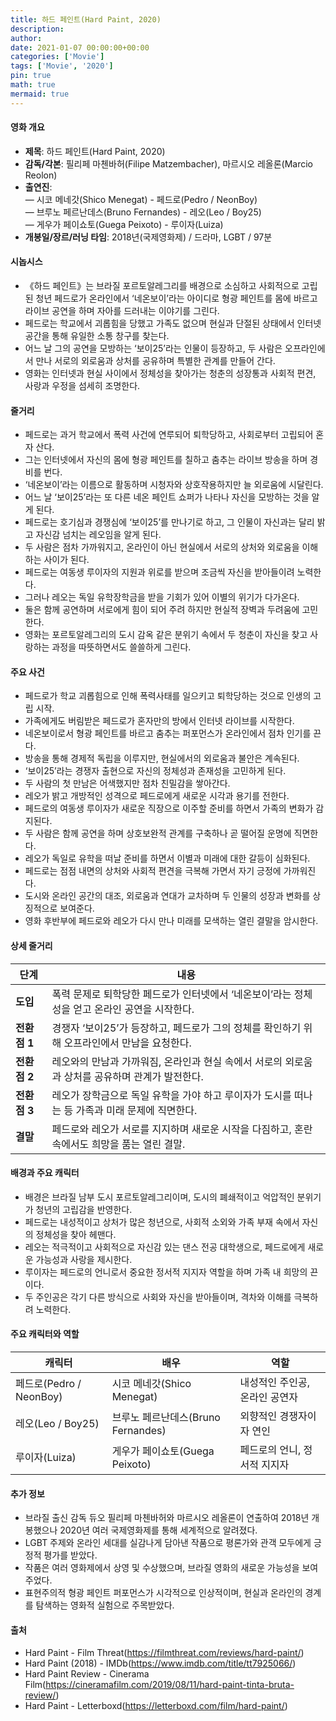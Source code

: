 ```yaml
---
title: 하드 페인트(Hard Paint, 2020)
description: 
author: 
date: 2021-01-07 00:00:00+00:00
categories: ['Movie']
tags: ['Movie', '2020']
pin: true
math: true
mermaid: true
---
```

#### 영화 개요

- **제목**: 하드 페인트(Hard Paint, 2020)  
- **감독/각본**: 필리페 마첸바허(Filipe Matzembacher), 마르시오 레올론(Marcio Reolon)  
- **출연진**:  
  — 시코 메네갓(Shico Menegat) - 페드로(Pedro / NeonBoy)  
  — 브루노 페르난데스(Bruno Fernandes) - 레오(Leo / Boy25)  
  — 게우가 페이쇼토(Guega Peixoto) - 루이자(Luiza)  
- **개봉일/장르/러닝 타임**: 2018년(국제영화제) / 드라마, LGBT / 97분  

#### 시놉시스

- 《하드 페인트》는 브라질 포르토알레그리를 배경으로 소심하고 사회적으로 고립된 청년 페드로가 온라인에서 ‘네온보이’라는 아이디로 형광 페인트를 몸에 바르고 라이브 공연을 하며 자아를 드러내는 이야기를 그린다.  
- 페드로는 학교에서 괴롭힘을 당했고 가족도 없으며 현실과 단절된 상태에서 인터넷 공간을 통해 유일한 소통 창구를 찾는다.  
- 어느 날 그의 공연을 모방하는 ‘보이25’라는 인물이 등장하고, 두 사람은 오프라인에서 만나 서로의 외로움과 상처를 공유하며 특별한 관계를 만들어 간다.  
- 영화는 인터넷과 현실 사이에서 정체성을 찾아가는 청춘의 성장통과 사회적 편견, 사랑과 우정을 섬세히 조명한다.  

#### 줄거리

- 페드로는 과거 학교에서 폭력 사건에 연루되어 퇴학당하고, 사회로부터 고립되어 혼자 산다.  
- 그는 인터넷에서 자신의 몸에 형광 페인트를 칠하고 춤추는 라이브 방송을 하며 경비를 번다.  
- ‘네온보이’라는 이름으로 활동하며 시청자와 상호작용하지만 늘 외로움에 시달린다.  
- 어느 날 ‘보이25’라는 또 다른 네온 페인트 쇼퍼가 나타나 자신을 모방하는 것을 알게 된다.  
- 페드로는 호기심과 경쟁심에 ‘보이25’를 만나기로 하고, 그 인물이 자신과는 달리 밝고 자신감 넘치는 레오임을 알게 된다.  
- 두 사람은 점차 가까워지고, 온라인이 아닌 현실에서 서로의 상처와 외로움을 이해하는 사이가 된다.  
- 페드로는 여동생 루이자의 지원과 위로를 받으며 조금씩 자신을 받아들이려 노력한다.  
- 그러나 레오는 독일 유학장학금을 받을 기회가 있어 이별의 위기가 다가온다.  
- 둘은 함께 공연하며 서로에게 힘이 되어 주려 하지만 현실적 장벽과 두려움에 고민한다.  
- 영화는 포르토알레그리의 도시 감옥 같은 분위기 속에서 두 청춘이 자신을 찾고 사랑하는 과정을 따뜻하면서도 쓸쓸하게 그린다.  

#### 주요 사건

- 페드로가 학교 괴롭힘으로 인해 폭력사태를 일으키고 퇴학당하는 것으로 인생의 고립 시작.  
- 가족에게도 버림받은 페드로가 혼자만의 방에서 인터넷 라이브를 시작한다.  
- 네온보이로서 형광 페인트를 바르고 춤추는 퍼포먼스가 온라인에서 점차 인기를 끈다.  
- 방송을 통해 경제적 독립을 이루지만, 현실에서의 외로움과 불안은 계속된다.  
- ‘보이25’라는 경쟁자 출현으로 자신의 정체성과 존재성을 고민하게 된다.  
- 두 사람의 첫 만남은 어색했지만 점차 친밀감을 쌓아간다.  
- 레오가 밝고 개방적인 성격으로 페드로에게 새로운 시각과 용기를 전한다.  
- 페드로의 여동생 루이자가 새로운 직장으로 이주할 준비를 하면서 가족의 변화가 감지된다.  
- 두 사람은 함께 공연을 하며 상호보완적 관계를 구축하나 곧 떨어질 운명에 직면한다.  
- 레오가 독일로 유학을 떠날 준비를 하면서 이별과 미래에 대한 갈등이 심화된다.  
- 페드로는 점점 내면의 상처와 사회적 편견을 극복해 가면서 자기 긍정에 가까워진다.  
- 도시와 온라인 공간의 대조, 외로움과 연대가 교차하며 두 인물의 성장과 변화를 상징적으로 보여준다.  
- 영화 후반부에 페드로와 레오가 다시 만나 미래를 모색하는 열린 결말을 암시한다.  

#### 상세 줄거리

| **단계**   | **내용**                                                                                              |
|------------|-------------------------------------------------------------------------------------------------------|
| **도입**   | 폭력 문제로 퇴학당한 페드로가 인터넷에서 ‘네온보이’라는 정체성을 얻고 온라인 공연을 시작한다.       |
| **전환점 1** | 경쟁자 ‘보이25’가 등장하고, 페드로가 그의 정체를 확인하기 위해 오프라인에서 만남을 요청한다.         |
| **전환점 2** | 레오와의 만남과 가까워짐, 온라인과 현실 속에서 서로의 외로움과 상처를 공유하며 관계가 발전한다.       |
| **전환점 3** | 레오가 장학금으로 독일 유학을 가야 하고 루이자가 도시를 떠나는 등 가족과 미래 문제에 직면한다.      |
| **결말**   | 페드로와 레오가 서로를 지지하며 새로운 시작을 다짐하고, 혼란 속에서도 희망을 품는 열린 결말.           |

#### 배경과 주요 캐릭터

- 배경은 브라질 남부 도시 포르토알레그리이며, 도시의 폐쇄적이고 억압적인 분위기가 청년의 고립감을 반영한다.  
- 페드로는 내성적이고 상처가 많은 청년으로, 사회적 소외와 가족 부재 속에서 자신의 정체성을 찾아 헤맨다.  
- 레오는 적극적이고 사회적으로 자신감 있는 댄스 전공 대학생으로, 페드로에게 새로운 가능성과 사랑을 제시한다.  
- 루이자는 페드로의 언니로서 중요한 정서적 지지자 역할을 하며 가족 내 희망의 끈이다.  
- 두 주인공은 각기 다른 방식으로 사회와 자신을 받아들이며, 격차와 이해를 극복하려 노력한다.  

#### 주요 캐릭터와 역할

| **캐릭터** | **배우**        | **역할**                          |
|------------|-----------------|-----------------------------------|
| 페드로(Pedro / NeonBoy)  | 시코 메네갓(Shico Menegat)      | 내성적인 주인공, 온라인 공연자        |
| 레오(Leo / Boy25)        | 브루노 페르난데스(Bruno Fernandes) | 외향적인 경쟁자이자 연인                |
| 루이자(Luiza)           | 게우가 페이쇼토(Guega Peixoto)  | 페드로의 언니, 정서적 지지자            |

#### 추가 정보

- 브라질 출신 감독 듀오 필리페 마첸바허와 마르시오 레올론이 연출하여 2018년 개봉했으나 2020년 여러 국제영화제를 통해 세계적으로 알려졌다.  
- LGBT 주제와 온라인 세대를 실감나게 담아낸 작품으로 평론가와 관객 모두에게 긍정적 평가를 받았다.  
- 작품은 여러 영화제에서 상영 및 수상했으며, 브라질 영화의 새로운 가능성을 보여주었다.  
- 표현주의적 형광 페인트 퍼포먼스가 시각적으로 인상적이며, 현실과 온라인의 경계를 탐색하는 영화적 실험으로 주목받았다.  

#### 출처

- Hard Paint - Film Threat(https://filmthreat.com/reviews/hard-paint/)  
- Hard Paint (2018) - IMDb(https://www.imdb.com/title/tt7925066/)  
- Hard Paint Review - Cinerama Film(https://cineramafilm.com/2019/08/11/hard-paint-tinta-bruta-review/)  
- Hard Paint - Letterboxd(https://letterboxd.com/film/hard-paint/)
